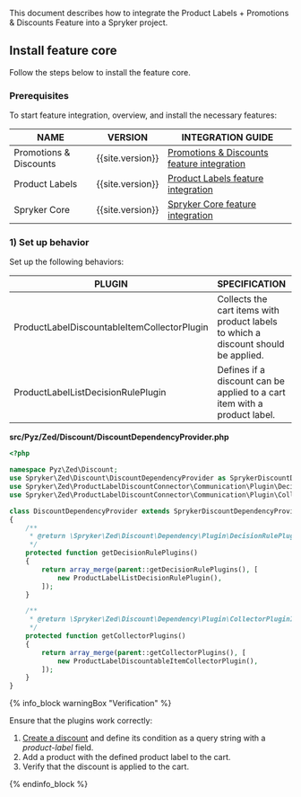 


This document describes how to integrate the Product Labels + Promotions & Discounts Feature into a Spryker project.

## Install feature core

Follow the steps below to install the feature core.

### Prerequisites

To start feature integration, overview, and install the necessary features:

| NAME                   | VERSION            | INTEGRATION GUIDE                                                                                                                                          |
|------------------------|--------------------|------------------------------------------------------------------------------------------------------------------------------------------------------------|
| Promotions & Discounts | {{site.version}}   | [Promotions & Discounts feature integration](/docs/scos/dev/feature-integration-guides/{{site.version}}/promotions-and-discounts-feature-integration.html) |
| Product Labels         | {{site.version}}   | [Product Labels feature integration](/docs/scos/dev/feature-integration-guides/{{site.version}}/product-labels-feature-integration.html)                   |
| Spryker Core           | {{site.version}}   | [Spryker Сore feature integration](/docs/scos/dev/feature-integration-guides/{{site.version}}/spryker-core-feature-integration.html)                       |

### 1) Set up behavior

Set up the following behaviors:

| PLUGIN                                      | SPECIFICATION                                                                      | PREREQUISITES | NAMESPACE                                                                   |
|---------------------------------------------|------------------------------------------------------------------------------------|---------------|-----------------------------------------------------------------------------|
| ProductLabelDiscountableItemCollectorPlugin | Collects the cart items with product labels to which a discount should be applied. | None          | Spryker\Zed\ProductLabelDiscountConnector\Communication\Plugin\Collector    |
| ProductLabelListDecisionRulePlugin          | Defines if a discount can be applied to a cart item with a product label.          | None          | Spryker\Zed\ProductLabelDiscountConnector\Communication\Plugin\DecisionRule |

**src/Pyz/Zed/Discount/DiscountDependencyProvider.php**

```php
<?php

namespace Pyz\Zed\Discount;
use Spryker\Zed\Discount\DiscountDependencyProvider as SprykerDiscountDependencyProvider;
use Spryker\Zed\ProductLabelDiscountConnector\Communication\Plugin\DecisionRule\ProductLabelListDecisionRulePlugin;
use Spryker\Zed\ProductLabelDiscountConnector\Communication\Plugin\Collector\ProductLabelDiscountableItemCollectorPlugin;

class DiscountDependencyProvider extends SprykerDiscountDependencyProvider
{
    /**
     * @return \Spryker\Zed\Discount\Dependency\Plugin\DecisionRulePluginInterface[]
     */
    protected function getDecisionRulePlugins()
    {
        return array_merge(parent::getDecisionRulePlugins(), [
            new ProductLabelListDecisionRulePlugin(),
        ]);
    }

    /**
     * @return \Spryker\Zed\Discount\Dependency\Plugin\CollectorPluginInterface[]
     */
    protected function getCollectorPlugins()
    {
        return array_merge(parent::getCollectorPlugins(), [
            new ProductLabelDiscountableItemCollectorPlugin(),
        ]);
    }
}
```

{% info_block warningBox "Verification" %}

Ensure that the plugins work correctly:

1. [Create a discount](/docs/pbc/all/discount-management/{{site.version}}/manage-in-the-back-office/create-discounts.html) and define its condition as a query string with a *product-label* field.
2. Add a product with the defined product label to the cart.
3. Verify that the discount is applied to the cart.

{% endinfo_block %}
